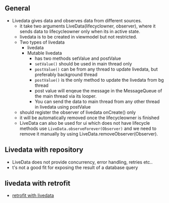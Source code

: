 ## General

* Livedata gives data and observes data from different sources. 
  * it take two arguments LiveData(lifecyclowner, observer), where it sends data to lifecycleowner only when its in active state.
  * livedata is to be created in viewmodel but not restricted. 
  * Two types of livedata 
     * livedata 
	 * Mutable livedata
	   * has two methods setValue and postValue
	   * `setValue()` should be used in main thread only
	   * `postValue()` can be from any thread to update livedata, but preferably background thread
	   * `postValue()` is the only method to update the livedata from bg thread
	   * post value will enqeue the message in the MessageQueue of the main thread via its looper. 
	   * You can send the data to main thread from any other thread in livedata using postValue
  * should register the observer of livedata onCreate() only 
  * it will be automatically removed once the lifecycleowner is finished
  * LiveData can also be used for ui which does not have lifecycle methods use `LiveData.observeForever(Observer)`  and we need to remove     it manually by using LiveData.removeObserver(Observer).
  
## Livedata with repository

* LiveData does not provide concurrency, error handling, retries etc..
* t's not a good fit for exposing the result of a database query
  
## livedata with retrofit

* [retrofit with livedata](https://medium.com/@pivincii/using-retrofit-with-livedata-5c5a49544ba3)
